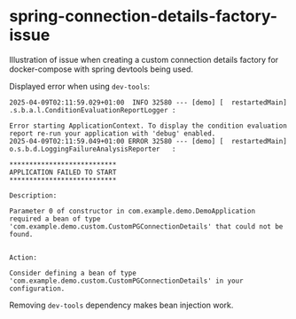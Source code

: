 # spring-connection-details-factory-issue

Illustration of issue when creating a custom connection details factory for docker-compose with spring devtools being used.

Displayed error when using `dev-tools`:

```log
2025-04-09T02:11:59.029+01:00  INFO 32580 --- [demo] [  restartedMain] .s.b.a.l.ConditionEvaluationReportLogger :

Error starting ApplicationContext. To display the condition evaluation report re-run your application with 'debug' enabled.
2025-04-09T02:11:59.049+01:00 ERROR 32580 --- [demo] [  restartedMain] o.s.b.d.LoggingFailureAnalysisReporter   :

***************************
APPLICATION FAILED TO START
***************************

Description:

Parameter 0 of constructor in com.example.demo.DemoApplication required a bean of type 'com.example.demo.custom.CustomPGConnectionDetails' that could not be found.


Action:

Consider defining a bean of type 'com.example.demo.custom.CustomPGConnectionDetails' in your configuration.
```

Removing `dev-tools` dependency makes bean injection work.
